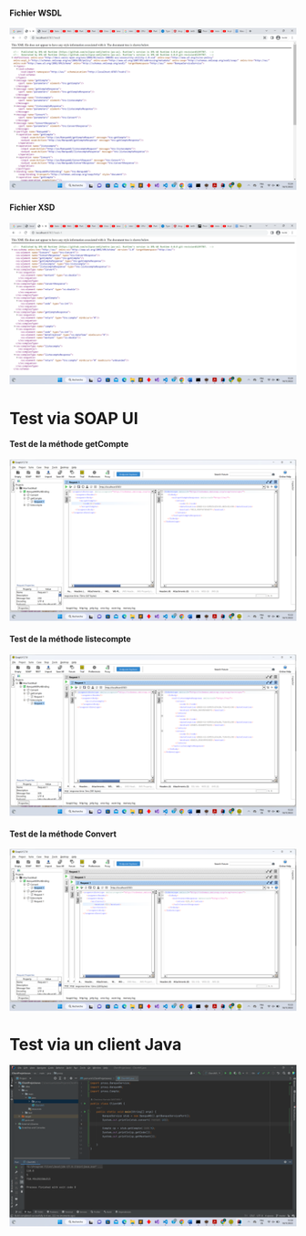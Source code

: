 <h4>Fichier WSDL</h4>
<img src="captures/capt0.png">
<h4>Fichier XSD</h4>
<img src="captures/capt01.png">
<h1>Test via SOAP UI</h1>
<h4>Test de la méthode getCompte</h4>
<img src="captures/capt.png">
<h4>Test de la méthode listecompte</h4>
<img src="captures/capt2.png">
<h4>Test de la méthode Convert</h4>
<img src="captures/capt3.png">
<h1>Test via un client Java</h1>
<img src="captures/capt001.png">